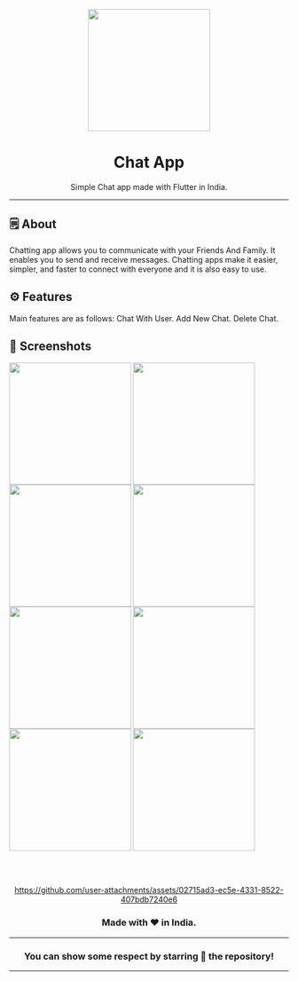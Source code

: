 <div align="center">

<img src="https://github.com/user-attachments/assets/f990c0ad-b682-4e53-9a77-d1d4626343e9" width="220px">

# **Chat App**
Simple Chat app made with Flutter in India.

---

</div>

## 🗒 About

Chatting app allows you to communicate with your Friends And Family. It enables you to send and receive messages. Chatting apps make it easier, simpler, and faster to connect with everyone and it is also easy to use.

## ⚙️ Features
Main features are as follows:
Chat With User.
Add New Chat.
Delete Chat.
## 📲 Screenshots

<img align="left" src="https://github.com/user-attachments/assets/980959de-f4f0-4913-b619-538a90e2a7c6" width="220px">
<img align="left" src="https://github.com/user-attachments/assets/38778f8b-fcef-4b44-acdd-20da83ddf63d" width="220px">
<img align="left" src="https://github.com/user-attachments/assets/da03a189-d707-465c-9dad-7f3d150201df" width="220px">
<img align="left" src="https://github.com/user-attachments/assets/b96e2898-37e9-438c-ba4f-ec05613b01f5" width="220px">
<img align="left" src="https://github.com/user-attachments/assets/b0d9f5f8-57fd-4662-9095-19825c8566c5" width="220px">
<img align="left" src="https://github.com/user-attachments/assets/f798a903-9272-4364-a1dd-b124be221b60" width="220px">
<img align="left" src="https://github.com/user-attachments/assets/78bec300-5c20-4233-b6cf-bd5d75b656de" width="220px">
<img src="https://github.com/user-attachments/assets/71180e57-d946-4452-95eb-bf68998dfccf" width="220px">


<br><br>


<div align="center">


https://github.com/user-attachments/assets/02715ad3-ec5e-4331-8522-407bdb7240e6


### Made with ❤️ in India.
---
### You can show some respect by starring 🌟 the repository!
---
</div>
